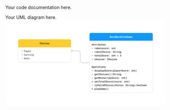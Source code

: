 Your code documentation here. 

Your UML diagram here.
![UML Class Diagram](UMLDiagram.png "Sample Class Diagram")